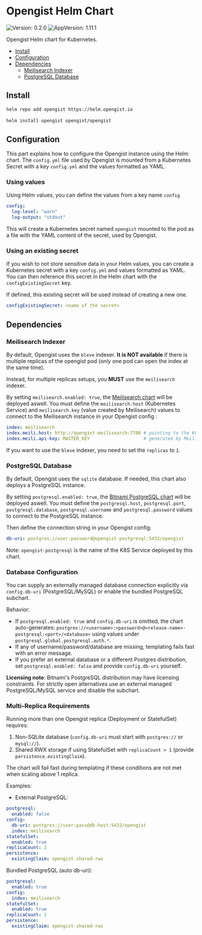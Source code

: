 # Opengist Helm Chart

![Version: 0.2.0](https://img.shields.io/badge/Version-0.2.0-informational?style=flat-square) ![AppVersion: 1.11.1](https://img.shields.io/badge/AppVersion-1.11.1-informational?style=flat-square)

Opengist Helm chart for Kubernetes.

* [Install](#install)
* [Configuration](#configuration)
* [Dependencies](#dependencies)
  * [Meilisearch Indexer](#meilisearch-indexer)
  * [PostgreSQL Database](#postgresql-database)

## Install

```bash
helm repo add opengist https://helm.opengist.io
 
helm install opengist opengist/opengist
```

## Configuration

This part explains how to configure the Opengist instance using the Helm chart. The `config.yml` file used by Opengist
is mounted from a Kubernetes Secret with a key `config.yml` and the values formatted as YAML.

### Using values

Using Helm values, you can define the values from a key name `config`

```yaml
config:
  log-level: "warn"
  log-output: "stdout"
```

This will create a Kubernetes secret named `opengist` mounted to the pod as a file with the YAML content of the secret,
used by Opengist.

### Using an existing secret

If you wish to not store sensitive data in your Helm values, you can create a Kubernetes secret with a key `config.yml`
and values formatted as YAML. You can then reference this secret in the Helm chart with the `configExistingSecret` key.

If defined, this existing secret will be used instead of creating a new one.

```yaml
configExistingSecret: <name of the secret>
```

## Dependencies

### Meilisearch Indexer

By default, Opengist uses the `bleve` indexer. **It is NOT available** if there is multiple replicas of the opengist pod (only one pod can open the index at the same time).

Instead, for multiple replicas setups, you **MUST** use the `meilisearch` indexer.

By setting `meilisearch.enabled: true`, the [Meilisearch chart](https://github.com/meilisearch/meilisearch-kubernetes) will be deployed aswell. 
You must define the `meilisearch.host` (Kubernetes Service) and `meilisearch.key` (value created by Meilisearch) values to connect to the Meilisearch instance in your Opengist config :

```yaml
index: meilisearch
index.meili.host: http://opengist-meilisearch:7700 # pointing to the K8S Service
index.meili.api-key: MASTER_KEY                    # generated by Meilisearch
```

If you want to use the `bleve` indexer, you need to set the `replicas` to `1`.

### PostgreSQL Database

By default, Opengist uses the `sqlite` database. If needed, this chart also deploys a PostgreSQL instance.

By setting `postgresql.enabled: true`, the [Bitnami PostgreSQL chart](https://github.com/bitnami/charts/tree/main/bitnami/postgresql) will be deployed aswell.
You must define the `postgresql.host`, `postgresql.port`, `postgresql.database`, `postgresql.username` and `postgresql.password` values to connect to the PostgreSQL instance.

Then define the connection string in your Opengist config:

```yaml
db-uri: postgres://user:password@opengist-postgresql:5432/opengist
```
Note: `opengist-postgresql` is the name of the K8S Service deployed by this chart.

### Database Configuration

You can supply an externally managed database connection explicitly via `config.db-uri` (PostgreSQL/MySQL) or enable the bundled PostgreSQL subchart.

Behavior:

* If `postgresql.enabled: true` and `config.db-uri` is omitted, the chart auto-generates:
  `postgres://<username>:<password>@<release-name>-postgresql:<port>/<database>` using values under `postgresql.global.postgresql.auth.*`.
* If any of username/password/database are missing, templating fails fast with an error message.
* If you prefer an external database or a different Postgres distribution, set `postgresql.enabled: false` and provide `config.db-uri` yourself.

**Licensing note**: Bitnami's PostgreSQL distribution may have licensing constraints. For strictly open alternatives use an external managed PostgreSQL/MySQL service and disable the subchart.

### Multi-Replica Requirements

Running more than one Opengist replica (Deployment or StatefulSet) requires:

1. Non-SQLite database (`config.db-uri` must start with `postgres://` or `mysql://`).
2. Shared RWX storage if using StatefulSet with `replicaCount > 1` (provide `persistence.existingClaim`).

The chart will fail fast during templating if these conditions are not met when scaling above 1 replica.

Examples:

* External PostgreSQL:

```yaml
postgresql:
  enabled: false
config:
  db-uri: postgres://user:pass@db-host:5432/opengist
  index: meilisearch
statefulSet:
  enabled: true
replicaCount: 2
persistence:
  existingClaim: opengist-shared-rwx
```

Bundled PostgreSQL (auto db-uri):

```yaml
postgresql:
  enabled: true
config:
  index: meilisearch
statefulSet:
  enabled: true
replicaCount: 2
persistence:
  existingClaim: opengist-shared-rwx
```
